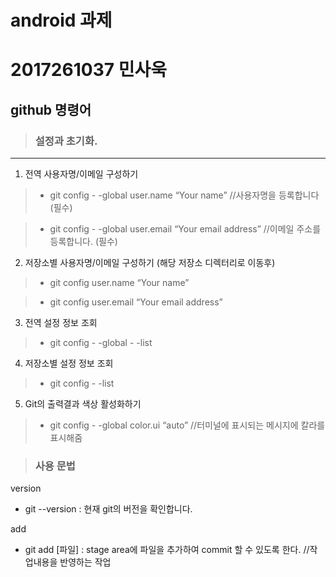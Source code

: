 # android 과제
2017261037 민사욱
=================


## github 명령어
> ### **설정과 초기화.**
---


1. 전역 사용자명/이메일 구성하기

> * git config - -global user.name “Your name”                    //사용자명을 등록합니다 (필수)

> * git config - -global user.email “Your email address”         //이메일 주소를 등록합니다. (필수)

2. 저장소별 사용자명/이메일 구성하기 (해당 저장소 디렉터리로 이동후)

> * git config user.name “Your name”

> * git config user.email “Your email address”

3. 전역 설정 정보 조회

> * git config - -global - -list

4. 저장소별 설정 정보 조회

> * git config - -list

5. Git의 출력결과 색상 활성화하기

> * git config - -global color.ui “auto”       //터미널에 표시되는 메시지에 칼라를 표시해줌


> ### **사용 문법**

version
* git --version  : 현재 git의 버전을 확인합니다.

add
* git add [파일] : stage area에 파일을 추가하여 commit 할 수 있도록 한다.
 //작업내용을 반영하는 작업
